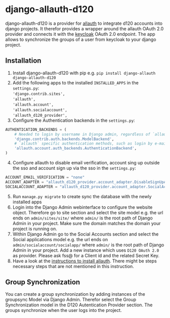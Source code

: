 # django-allauth-d120
django-allauth-d120 is a provider for [allauth](https://www.intenct.nl/projects/django-allauth/) to integrate d120
 accounts into django projects. It therefor provides a wrapper around the allauth OAuth 2.0 provider and connects it 
 with the [keycloak](https://www.keycloak.org/) OAuth 2.0 endpoint. The app allows to synchronize the groups of a
 user from keycloak to your django project.

## Installation
1. Install django-allauth-d120 with pip e.g. `pip install django-allauth django-allauth-d120`
2. Add the following apps to the installed `INSTALLED_APPS` in the `settings.py`:  
`'django.contrib.sites',`  
`'allauth',`  
`'allauth.account',`  
`'allauth.socialaccount',`  
`'allauth_d120_provider',`  
3. Configure the Authentication backends in the `settings.py`:
```python
AUTHENTICATION_BACKENDS = (
    # Needed to login by username in Django admin, regardless of `allauth`
    'django.contrib.auth.backends.ModelBackend',
    # `allauth` specific authentication methods, such as login by e-mail
    'allauth.account.auth_backends.AuthenticationBackend',
)
```
4. Configure allauth to disable email verification, account sing up outside the sso and 
account sign up via the sso in the `settings.py`:
```python
ACCOUNT_EMAIL_VERIFICATION = "none"
ACCOUNT_ADAPTER = "allauth_d120_provider.account_adapter.DisableSignUpAdapter"
SOCIALACCOUNT_ADAPTER = "allauth_d120_provider.account_adapter.SocialAccountAdapter"
```
5. Run `manage.py migrate` to create sync the database with the newly installed apps
6. Login into the Django Admin webinterface to configure the website object. Therefore go to site section and 
select the site model e.g. the url ends on `admin/sites/site/` where `admin/` is the root path of Django Admin
 in your project. Make sure the domain matches the domain your project is running on.
7. Within Django Admin go to the Social Accounts section and select the Social applications model e.g. the url 
ends on `admin/socialaccount/socialapp/` where `admin/` is the root path of Django Admin in your project. 
Add a new instance which uses `D120 OAuth 2.0` as provider. Please ask fss@ for a Client id and the related Secret Key.
8. Have a look at the [instructions to install allauth](https://django-allauth.readthedocs.io/en/latest/installation.html). 
There might be steps necessary steps that are not mentioned in this instruction.
## Group Synchronization
You can create a group synchronization by adding instances of the groupsync Model via Django Admin. 
Therefor select the Group Synchronization model in the D120 Autentication Provider section. 
The groups synchronize when the user logs into the project.
